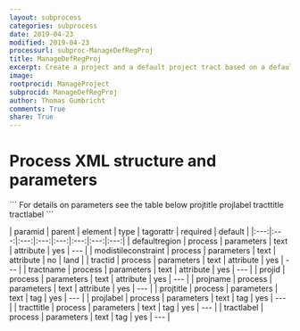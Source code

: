 ```yaml
---
layout: subprocess
categories: subprocess
date: 2019-04-23
modified: 2019-04-23
processurl: subproc-ManageDefRegProj
title: ManageDefRegProj
excerpt: Create a project and a default project tract based on a default region
image: 
rootprocid: ManageProject
subprocid: ManageDefRegProj
author: Thomas Gumbricht
comments: True
share: True
---
```


<h1 class='foot-description'>Process XML structure and parameters</h1>
```
For details on parameters see the table below
<?xml version="1.0" ?>
<process>
  <!--Generated from python-->
  <userproj plotid="yourplotid" projectid="yourprojectid" siteid="yoursiteid" system="systemid" tractid="yourtractid" userid="youruserid"/>
  <period endday="DD" endmonth="MM" endyear="YYYY" seasonendday="DD" seasonendmonth="MM" seasonstartday="DD" seasonstartmonth="MM" startday="DD" startmonth="MM" startyear="YYYY" timestep="timestep"/>
  <parameters defaultregion="txtstring" modistileconstraint="txtstring" projid="txtstring" projname="txtstring" tractid="txtstring" tractname="txtstring">
    <projtitle>projtitle</projtitle>
    <projlabel>projlabel</projlabel>
    <tracttitle>tracttitle</tracttitle>
    <tractlabel>tractlabel</tractlabel>
  </parameters>
</process>
```

| paramid | parent | element | type | tagorattr | required | default |
|:---:|:---:|:---:|:---:|:---:|:---:|:---:|:---:|
| defaultregion | process | parameters | text | attribute | yes | --- |
| modistileconstraint | process | parameters | text | attribute | no | land |
| tractid | process | parameters | text | attribute | yes | --- |
| tractname | process | parameters | text | attribute | yes | --- |
| projid | process | parameters | text | attribute | yes | --- |
| projname | process | parameters | text | attribute | yes | --- |
| projtitle | process | parameters | text | tag | yes | --- |
| projlabel | process | parameters | text | tag | yes | --- |
| tracttitle | process | parameters | text | tag | yes | --- |
| tractlabel | process | parameters | text | tag | yes | --- |
